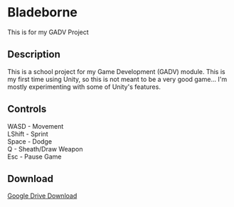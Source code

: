 # Bladeborne
This is for my GADV Project

## Description
This is a school project for my Game Development (GADV) module. This is my first time using Unity, so this is not meant to be a very good game... I'm mostly experimenting with some of Unity's features.

## Controls
WASD - Movement <br>
LShift - Sprint <br>
Space - Dodge <br>
Q - Sheath/Draw Weapon <br>
Esc - Pause Game <br>

## Download
[Google Drive Download](https://drive.google.com/file/d/1_MGNXD7eNQV7UVSwUfSPtr9xRDWyGCAb/view?usp=sharing)
